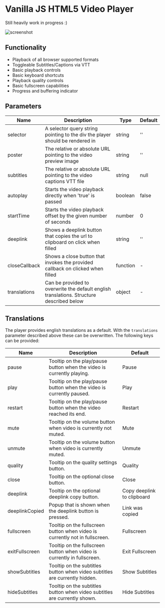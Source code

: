 # Vanilla JS HTML5 Video Player

Still heavily work in progress :)

![screenshot](https://user-images.githubusercontent.com/2427877/121416664-559c7c80-c969-11eb-95d7-aeed87b1168a.png)

## Functionality

- Playback of all browser supported formats
- Toggleable Subtitles/Captions via VTT
- Basic playback controls
- Basic keyboard shortcuts
- Playback quality controls
- Basic fullscreen capabilities
- Progress and buffering indicator

## Parameters

| Name | Description | Type | Default |
|---|---|---|---|
| selector | A selector query string pointing to the div the player should be rendered in | string | '' |
| poster | The relative or absolute URL pointing to the video preview image | string | '' |
| subtitles | The relative or absolute URL pointing to the video captions VTT file | string | null |
| autoplay | Starts the video playback directly when 'true' is passed | boolean | false |
| startTime | Starts the video playback offset by the given number of seconds | number | 0 |
| deeplink | Shows a deeplink button that copies the url to clipboard on click when filled | string | '' |
| closeCallback | Shows a close button that invokes the provided callback on clicked when filled | function | - |
| translations | Can be provided to overwrite the default english translations. Structure described below | object | - |

## Translations

The player provides english translations as a default. With the `translations` parameter described above these can be overwritten.
The following keys can be provided:

| Name | Description | Default |
|---|---|---|
| pause | Tooltip on the play/pause button when the video is currently playing. | Pause |
| play | Tooltip on the play/pause button when the video is currently paused. | Play |
| restart | Tooltip on the play/pause button when the video reached its end. | Restart |
| mute | Tooltip on the volume button when video is currently not muted. | Mute |
| unmute | Tooltip on the volume button when video is currently muted. | Unmute |
| quality | Tooltip on the quality settings button. | Quality |
| close | Tooltip on the optional close button. | Close |
| deeplink | Tooltip on the optional deeplink copy button. | Copy deeplink to clipboard |
| deeplinkCopied | Popup that is shown when the deeplink button is pressed. | Link was copied |
| fullscreen | Tooltip on the fullscreen button when video is currently not in fullscreen. | Fullscreen |
| exitFullscreen | Tooltip on the fullscreen button when video is currently in fullscreen. | Exit Fullscreen |
| showSubtitles | Tooltip on the subtitles button when video subtitles are currently hidden. | Show Subtitles |
| hideSubtitles | Tooltip on the subtitles button when video subtitles are currently shown. | Hide Subtitles |
